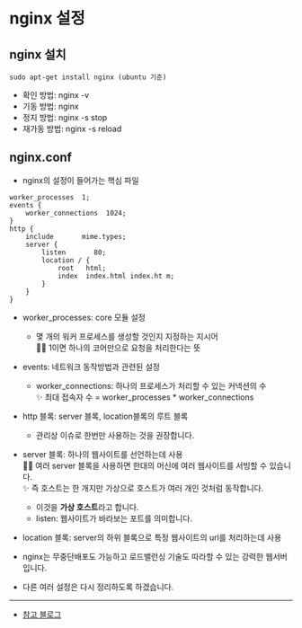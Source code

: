 # nginx 설정

## nginx 설치

```
sudo apt-get install nginx (ubuntu 기준)
```

- 확인 방법: nginx -v
- 기동 방법: nginx
- 정지 방법: nginx -s stop
- 재가동 방법: nginx -s reload

## nginx.conf

- nginx의 설정이 들어가는 핵심 파일

```
worker_processes  1;
events {
    worker_connections  1024;
}
http { 
    include       mime.types;
    server {
        listen       80;
        location / {
            root   html;
            index  index.html index.ht m;
        }
    }
}
```
- worker_processes: core 모듈 설정
  - 몇 개의 워커 프로세스를 생성할 것인지 지정하는 지시어    
  🕵️‍♀️ 1이면 하나의 코어만으로 요청을 처리한다는 뜻

- events: 네트워크 동작방법과 관련된 설정
  - worker_connections: 하나의 프로세스가 처리할 수 있는 커넥션의 수    
  ✨ 최대 접속자 수 = worker_processes * worker_connections

- http 블록: server 블록, location블록의 루트 블록
  - 관리상 이슈로 한번만 사용하는 것을 권장합니다.

- server 블록: 하나의 웹사이트를 선언하는데 사용    
  🕵️‍♀️ 여러 server 블록을 사용하면 한대의 머신에 여러 웹사이트를 서빙할 수 있습니다.    
  ✨ 즉 호스트는 한 개지만 가상으로 호스트가 여러 개인 것처럼 동작합니다.    
  - 이것을 **가상 호스트**라고 합니다.
  - listen: 웹사이트가 바라보는 포트를 의미합니다.

- location 블록: server의 하위 블록으로 특정 웹사이트의 url를 처리하는데 사용    


- nginx는 무중단배포도 가능하고 로드밸런싱 기술도 따라할 수 있는 강력한 웹서버입니다.
- 다른 여러 설정은 다시 정리하도록 하겠습니다.




-----

- [참고 블로그](https://juneyr.dev/nginx-basics)